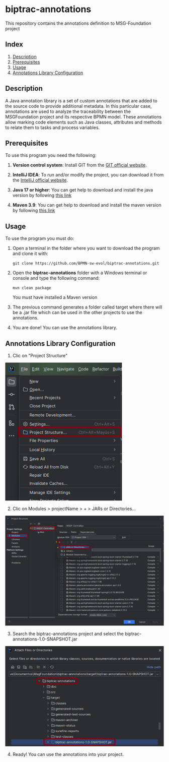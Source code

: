 # biptrac-annotations
This repository contains the annotations definition to MSG-Foundation project

## Index

1. [Description](#description)
2. [Prerequisites](#prerequisites)
3. [Usage](#usage)
4. [Annotations Library Configuration](#annotations-library-configuration)


## Description

A Java annotation library is a set of custom annotations that are added to the source code to provide additional metadata. In this particular case, annotations are used to analyze the traceability between the MSGFoundation project and its respective BPMN model. These annotations allow marking code elements such as Java classes, attributes and methods to relate them to tasks and process variables. 


## Prerequisites

To use this program you need the following:

1. **Version control system**: Install GIT from the [GIT official website](https://git-scm.com/downloads).


2. **IntelliJ IDEA**: To run and/or modify the project, you can download it from the [IntelliJ official website](https://www.jetbrains.com/es-es/idea/download/?section=windows).

3. **Java 17 or higher**: You can get help to download and install the java version by following [this link](https://www.youtube.com/watch?v=oAin-q1oTDw&pp=ygUXY29tbyBjb25maWd1cmFyIGphdmEgMTc%3D)

4. **Maven 3.9**: You can get help to download and install the maven version by following [this link](https://www.youtube.com/watch?v=1QfiyR_PWxU&pp=ygUSaW5zdGFsYXIgbWF2ZW4gMy45)



## Usage

To use the program you must do:

1. Open a terminal in the folder where you want to download the program and clone it with:

   ```
   git clone https://github.com/BPMN-sw-evol/biptrac-annotations.git
   ```

2. Open the **biptrac-annotations** folder with a Windows terminal or console and type the following command:
   ```
   mvn clean package
   ```
   You must have installed a Maven version

3. The previous command generates a folder called target where there will be a .jar file which can be used in the other projects to use the annotations.

4. You are done! You can use the annotations library.

## Annotations Library Configuration

1. Clic on "Project Structure"

![select Project Structure](doc/step1-project-structure.png)

2. Clic on Modules > projectName > + > JARs or Directories...

![find jar option](doc/step2-select-jar.png)

3. Search the biptrac-annotations project and select the biptrac-annotations-1.0-SNAPSHOT.jar 

![select jar file](doc/step3-select-jar-2.png)

4. Ready! You can use the annotations into your project.